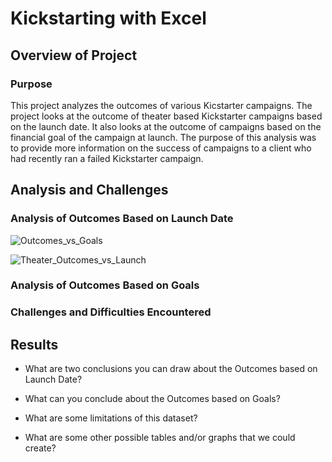 # Kickstarting with Excel

## Overview of Project

### Purpose
  This project analyzes the outcomes of various Kicstarter campaigns. The project looks at the outcome of theater based Kickstarter campaigns based on the launch date. It also looks at the outcome of campaigns based on the financial goal of the campaign at launch. The purpose of this analysis was to provide more information on the success of campaigns to a client who had recently ran a failed Kickstarter campaign.
## Analysis and Challenges

### Analysis of Outcomes Based on Launch Date
![Outcomes_vs_Goals](https://user-images.githubusercontent.com/82176869/154598844-c8393619-bef2-4fc4-b951-330105b303b1.png)

![Theater_Outcomes_vs_Launch](https://user-images.githubusercontent.com/82176869/154598909-eac34ec5-12b4-40aa-b9a4-7491874b9d29.png)

### Analysis of Outcomes Based on Goals

### Challenges and Difficulties Encountered

## Results

- What are two conclusions you can draw about the Outcomes based on Launch Date?

- What can you conclude about the Outcomes based on Goals?

- What are some limitations of this dataset?

- What are some other possible tables and/or graphs that we could create?
